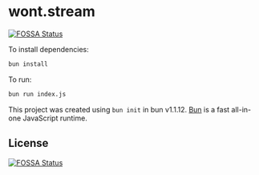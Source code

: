 # wont.stream
[![FOSSA Status](https://app.fossa.com/api/projects/git%2Bgithub.com%2FMENTALLY-GERM4N%2Fipv4.army.svg?type=shield)](https://app.fossa.com/projects/git%2Bgithub.com%2FMENTALLY-GERM4N%2Fipv4.army?ref=badge_shield)


To install dependencies:

```bash
bun install
```

To run:

```bash
bun run index.js
```

This project was created using `bun init` in bun v1.1.12. [Bun](https://bun.sh) is a fast all-in-one JavaScript runtime.


## License
[![FOSSA Status](https://app.fossa.com/api/projects/git%2Bgithub.com%2FMENTALLY-GERM4N%2Fipv4.army.svg?type=large)](https://app.fossa.com/projects/git%2Bgithub.com%2FMENTALLY-GERM4N%2Fipv4.army?ref=badge_large)